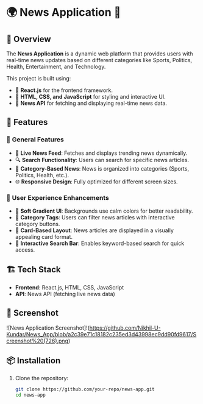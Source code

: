 # 🌍 News Application 📰  

## 📌 Overview  
The **News Application** is a dynamic web platform that provides users with real-time news updates based on different categories like Sports, Politics, Health, Entertainment, and Technology.  

This project is built using:  
- 🌟 **React.js** for the frontend framework.  
- 🌟 **HTML, CSS, and JavaScript** for styling and interactive UI.  
- 🌟 **News API** for fetching and displaying real-time news data.  

## 🚀 Features  
### 🔹 **General Features**  
- 📡 **Live News Feed**: Fetches and displays trending news dynamically.  
- 🔍 **Search Functionality**: Users can search for specific news articles.  
- 📌 **Category-Based News**: News is organized into categories (Sports, Politics, Health, etc.).  
- 🌐 **Responsive Design**: Fully optimized for different screen sizes.  

### 🎯 **User Experience Enhancements**  
- 🌟 **Soft Gradient UI**: Backgrounds use calm colors for better readability.  
- 🌟 **Category Tags**: Users can filter news articles with interactive category buttons.  
- 🌟 **Card-Based Layout**: News articles are displayed in a visually appealing card format.  
- 🌟 **Interactive Search Bar**: Enables keyword-based search for quick access.  

## 🏗️ Tech Stack  
- **Frontend**: React.js, HTML, CSS, JavaScript  
- **API**: News API (fetching live news data)  

## 📸 Screenshot 
![News Application Screenshot]!(https://github.com/Nikhil-U-Kundar/News_App/blob/a2c39e71c18182c235ed3d43998ec9dd90fd9617/Screenshot%20(726).png) 

## 📦 Installation  
1. Clone the repository:  
   ```bash
   git clone https://github.com/your-repo/news-app.git
   cd news-app





